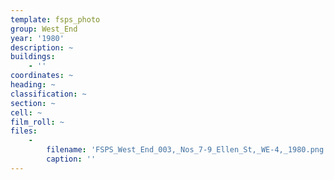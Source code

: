 ```yaml
---
template: fsps_photo
group: West_End
year: '1980'
description: ~
buildings:
    - ''
coordinates: ~
heading: ~
classification: ~
section: ~
cell: ~
film_roll: ~
files:
    -
        filename: 'FSPS_West_End_003,_Nos_7-9_Ellen_St,_WE-4,_1980.png'
        caption: ''
---
```

